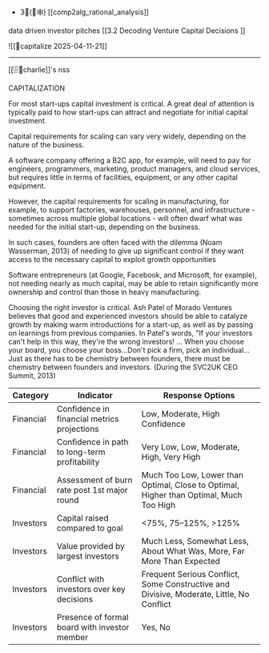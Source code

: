 - 3💸(🎲🕸️)
[[comp2alg_rational_analysis]]

data driven investor pitches [[3.2 Decoding Venture Capital Decisions ]]

![[🔵capitalize 2025-04-11-21]]

----

[[🗄️🧠charlie]]'s nss

CAPITALIZATION

For most start-ups capital investment is critical. A great deal of attention is typically paid to how start-ups can attract and negotiate for initial capital investment.

Capital requirements for scaling can vary very widely, depending on the nature of the business.

A software company offering a B2C app, for example, will need to pay for engineers, programmers, marketing, product managers, and cloud services, but requires little in terms of facilities, equipment, or any other capital equipment.

However, the capital requirements for scaling in manufacturing, for example, to support factories, warehouses, personnel, and infrastructure - sometimes across multiple global locations - will often dwarf what was needed for the initial start-up, depending on the business.

In such cases, founders are often faced with the dilemma (Noam Wasserman, 2013) of needing to give up significant control if they want access to the necessary capital to exploit growth opportunities

Software entrepreneurs (at Google, Facebook, and Microsoft, for example), not needing nearly as much capital, may be able to retain significantly more ownership and control than those in heavy manufacturing.

Choosing the right investor is critical. Ash Patel of Morado Ventures believes that good and experienced investors should be able to catalyze growth by making warm introductions for a start-up, as well as by passing on learnings from previous companies. In Patel's words, "If your investors can't help in this way, they're the wrong investors! ... When you choose your board, you choose your boss...Don't pick a firm, pick an individual... Just as there has to be chemistry between founders, there must be chemistry between founders and investors. (During the SVC2UK CEO Summit, 2013)

| Category         | Indicator                                              | Response Options                                                                                   |
|------------------|--------------------------------------------------------|-----------------------------------------------------------------------------------------------------|
| Financial        | Confidence in financial metrics projections            | Low, Moderate, High Confidence                                                                      |
| Financial        | Confidence in path to long-term profitability          | Very Low, Low, Moderate, High, Very High                                                            |
| Financial        | Assessment of burn rate post 1st major round           | Much Too Low, Lower than Optimal, Close to Optimal, Higher than Optimal, Much Too High              |
| Investors        | Capital raised compared to goal                        | <75%, 75–125%, >125%                                                                                |
| Investors        | Value provided by largest investors                    | Much Less, Somewhat Less, About What Was, More, Far More Than Expected                              |
| Investors        | Conflict with investors over key decisions             | Frequent Serious Conflict, Some Constructive and Divisive, Moderate, Little, No Conflict            |
| Investors        | Presence of formal board with investor member          | Yes, No                                                                                             |
